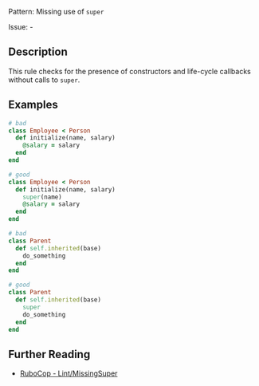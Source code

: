 Pattern: Missing use of `super`

Issue: -

## Description

This rule checks for the presence of constructors and life-cycle callbacks without calls to `super`.

## Examples

```ruby
# bad
class Employee < Person
  def initialize(name, salary)
    @salary = salary
  end
end

# good
class Employee < Person
  def initialize(name, salary)
    super(name)
    @salary = salary
  end
end

# bad
class Parent
  def self.inherited(base)
    do_something
  end
end

# good
class Parent
  def self.inherited(base)
    super
    do_something
  end
end
```

## Further Reading

* [RuboCop - Lint/MissingSuper](https://docs.rubocop.org/rubocop/cops_lint.html#lintmissingsuper)
